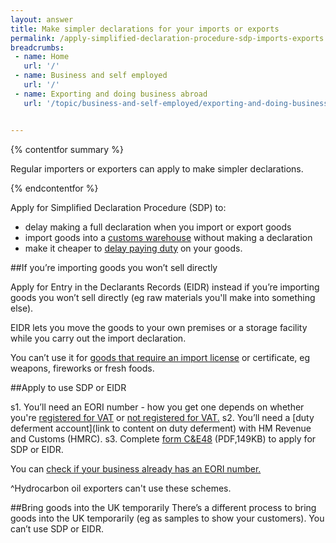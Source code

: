 ```yaml
---
layout: answer
title: Make simpler declarations for your imports or exports
permalink: /apply-simplified-declaration-procedure-sdp-imports-exports.html
breadcrumbs:
 - name: Home
   url: '/'
 - name: Business and self employed
   url: '/'
 - name: Exporting and doing business abroad
   url: '/topic/business-and-self-employed/exporting-and-doing-business-abroad.html'


---
```

{% contentfor summary %}

Regular importers or exporters can apply to make simpler declarations.

{% endcontentfor %}

Apply for Simplified Declaration Procedure (SDP) to:

- delay making a full declaration when you import or export goods  
- import goods into a [customs warehouse](/guide/duty-relief-import-goods-processing/overview.html) without making a declaration
- make it cheaper to [delay paying duty](/delay-paying-customs-duty-when-you-import-goods.html) on your goods.  

##If you’re importing goods you won’t sell directly

Apply for Entry in the Declarants Records (EIDR) instead if you’re importing goods you won’t sell directly (eg raw materials you'll make into something else). 

EIDR lets you move the goods to your own premises or a storage facility while you carry out the import declaration. 

You can’t use it for [goods that require an import license](/guide/starting-to-import/import-licences.html) or certificate, eg weapons, fireworks or fresh foods.

##Apply to use SDP or EIDR

s1. You’ll need an EORI number - how you get one depends on whether you're [registered for VAT](https://online.hmrc.gov.uk/shortforms/form/EORIVAT) or [not registered for VAT.](https://online.hmrc.gov.uk/shortforms/form/EORINonVATExport)
s2. You’ll need a [duty deferment account](link to content on duty deferment) with HM Revenue and Customs (HMRC).
s3. Complete [form C&E48](https://www.gov.uk/government/uploads/system/uploads/attachment_data/file/374170/ce48.pdf) (PDF,149KB) to apply for SDP or EIDR.

You can [check if your business already has an EORI number.](http://ec.europa.eu/taxation_customs/dds2/eos/eori_validation.jsp?Lang=en)

^Hydrocarbon oil exporters can't use these schemes.

##Bring goods into the UK temporarily
There’s a different process to bring goods into the UK temporarily (eg as samples to show your customers). You can’t use SDP or EIDR.

